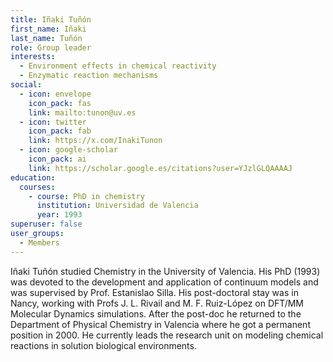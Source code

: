 ```yaml
---
title: Iñaki Tuñón
first_name: Iñaki
last_name: Tuñón
role: Group leader
interests:
  - Environment effects in chemical reactivity
  - Enzymatic reaction mechanisms
social:
  - icon: envelope
    icon_pack: fas
    link: mailto:tunon@uv.es
  - icon: twitter
    icon_pack: fab
    link: https://x.com/InakiTunon
  - icon: google-scholar
    icon_pack: ai
    link: https://scholar.google.es/citations?user=YJzlGLQAAAAJ
education:
  courses:
    - course: PhD in chemistry
      institution: Universidad de Valencia
      year: 1993
superuser: false
user_groups:
  - Members
---
```

Iñaki Tuñón studied Chemistry in the University of Valencia. His PhD (1993) was devoted to the development and application of continuum models and was supervised by Prof. Estanislao Silla. His post-doctoral stay was in Nancy, working with Profs J. L. Rivail and M. F. Ruiz-López on DFT/MM Molecular Dynamics simulations. After the post-doc he returned to the Department of Physical Chemistry in Valencia where he got a permanent position in 2000. He currently leads the research unit on modeling chemical reactions in solution biological environments.
